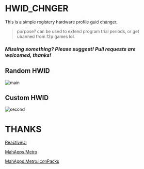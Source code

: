 # HWID_CHNGER
This is a simple registery hardware profile guid changer.
> purpose? can be used to extend program trial periods, or get ubanned from f2p games lol.

### _Missing something? Please suggest! Pull requests are welcomed, thanks!_

## Random HWID

![main](https://imgur.com/zMzO5wl.png)


## Custom HWID

![second](https://imgur.com/bbnRY8b.png)

# THANKS
[ReactiveUI](https://github.com/reactiveui/ReactiveUI)

[MahApps.Metro](https://github.com/MahApps/MahApps.Metro)

[MahApps.Metro.IconPacks](https://github.com/MahApps/MahApps.Metro.IconPacks)

